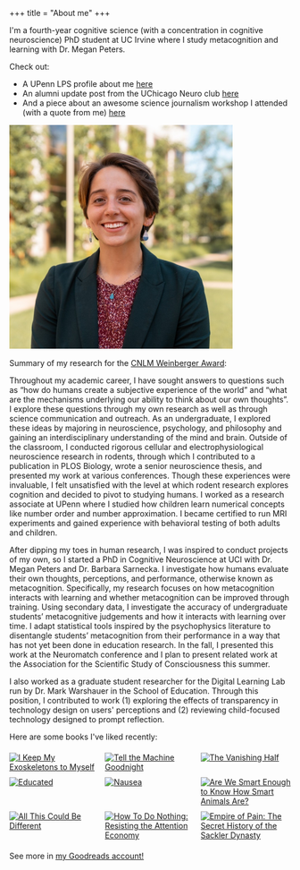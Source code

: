 +++
title = "About me"
+++

I'm a fourth-year cognitive science (with a concentration in cognitive neuroscience) PhD student at UC Irvine where I study metacognition and learning with Dr. Megan Peters. 

Check out:
- A UPenn LPS profile about me [here](https://www.lps.upenn.edu/non-degree-programs/postbacc-studies/stories/nora-ashley-bradford) 
- An alumni update post from the UChicago Neuro club [here](https://neuroclubuchicago.squarespace.com/blog/alumni-updates-nora-bradford-a95dp-m9r3c)
- And a piece about an awesome science journalism workshop I attended (with a quote from me) [here](https://www.ias.edu/news/why-write-story-ias-science-journalism-workshop-2023)

<img src="/img/about.jpg " alt="This is me" width = 400 style=float:right/>

Summary of my research for the [CNLM Weinberger Award](https://cnlm.uci.edu/awards/weinberger):

Throughout my academic career, I have sought answers to questions such as “how do humans create a subjective experience of the world” and “what are the mechanisms underlying our ability to think about our own thoughts”. I explore these questions through my own research as well as through science communication and outreach. As an undergraduate, I explored these ideas by majoring in neuroscience, psychology, and philosophy and gaining an interdisciplinary understanding of the mind and brain. Outside of the classroom, I conducted rigorous cellular and electrophysiological neuroscience research in rodents, through which I contributed to a publication in PLOS Biology, wrote a senior neuroscience thesis, and presented my work at various conferences. Though these experiences were invaluable, I felt unsatisfied with the level at which rodent research explores cognition and decided to pivot to studying humans. I worked as a research associate at UPenn where I studied how children learn numerical concepts like number order and number approximation. I became certified to run MRI experiments and gained experience with behavioral testing of both adults and children. 

After dipping my toes in human research, I was inspired to conduct projects of my own, so I started a PhD in Cognitive Neuroscience at UCI with Dr. Megan Peters and Dr. Barbara Sarnecka. I investigate how humans evaluate their own thoughts, perceptions, and performance, otherwise known as metacognition. Specifically, my research focuses on how metacognition interacts with learning and whether metacognition can be improved through training. Using secondary data, I investigate the accuracy of undergraduate students’ metacognitive judgements and how it interacts with learning over time. I adapt statistical tools inspired by the psychophysics literature to disentangle students’ metacognition from their performance in a way that has not yet been done in education research. In the fall, I presented this work at the Neuromatch conference and I plan to present related work at the Association for the Scientific Study of Consciousness this summer. 

I also worked as a graduate student researcher for the Digital Learning Lab run by Dr. Mark Warshauer in the School of Education. Through this position, I contributed to work (1) exploring the effects of transparency in technology design on users' perceptions and (2) reviewing child-focused technology designed to prompt reflection.

Here are some books I've liked recently:

<div class="gr_grid_container" style="display: grid; grid-template-columns: repeat(3, 1fr); gap: 10px; max-width: 800px; margin: 20px auto;">
        <div class="gr_grid_book_container">
            <a title="I Keep My Exoskeletons to Myself" rel="nofollow"
                href="https://www.goodreads.com/review/show/5935770641">
                <img alt="I Keep My Exoskeletons to Myself" border="0"
                    src="https://i.gr-assets.com/images/S/compressed.photo.goodreads.com/books/1648063139l/60679392._SX98_.jpg">
            </a>
        </div>
        <div class="gr_grid_book_container">
            <a title="Tell the Machine Goodnight" rel="nofollow"
                href="https://www.goodreads.com/review/show/5917287255">
                <img alt="Tell the Machine Goodnight" border="0"
                    src="https://i.gr-assets.com/images/S/compressed.photo.goodreads.com/books/1511899669l/36435424._SX98_.jpg">
            </a>
        </div>
        <div class="gr_grid_book_container">
            <a title="The Vanishing Half" rel="nofollow"
                href="https://www.goodreads.com/review/show/5882757978">
                <img alt="The Vanishing Half" border="0"
                    src="https://i.gr-assets.com/images/S/compressed.photo.goodreads.com/books/1577090827l/51791252._SX98_SY160_.jpg">
            </a>
        </div>
        <div class="gr_grid_book_container">
            <a title="Educated" rel="nofollow"
                href="https://www.goodreads.com/review/show/5874522615">
                <img alt="Educated" border="0"
                    src="https://i.gr-assets.com/images/S/compressed.photo.goodreads.com/books/1506026635l/35133922._SX98_.jpg">
            </a>
        </div>
        <div class="gr_grid_book_container">
            <a title="Nausea" rel="nofollow"
                href="https://www.goodreads.com/review/show/5864196443">
                <img alt="Nausea" border="0"
                    src="https://i.gr-assets.com/images/S/compressed.photo.goodreads.com/books/1377674928l/298275._SX98_.jpg">
            </a>
        </div>
        <div class="gr_grid_book_container">
            <a title="Are We Smart Enough to Know How Smart Animals Are?" rel="nofollow"
                href="https://www.goodreads.com/review/show/5846010759">
                <img alt="Are We Smart Enough to Know How Smart Animals Are?" border="0"
                    src="https://i.gr-assets.com/images/S/compressed.photo.goodreads.com/books/1490975607l/30231743._SX98_.jpg">
            </a>
        </div>
        <div class="gr_grid_book_container">
            <a title="All This Could Be Different" rel="nofollow"
                href="https://www.goodreads.com/review/show/5781957955">
                <img alt="All This Could Be Different" border="0"
                    src="https://i.gr-assets.com/images/S/compressed.photo.goodreads.com/books/1647803672l/59576064._SX98_.jpg">
            </a>
        </div>
        <div class="gr_grid_book_container">
            <a title="How To Do Nothing: Resisting the Attention Economy" rel="nofollow"
                href="https://www.goodreads.com/review/show/5736206890">
                <img alt="How To Do Nothing: Resisting the Attention Economy" border="0"
                    src="https://i.gr-assets.com/images/S/compressed.photo.goodreads.com/books/1565153396l/52543029._SX98_SY160_.jpg">
            </a>
        </div>
        <div class="gr_grid_book_container">
            <a title="Empire of Pain: The Secret History of the Sackler Dynasty" rel="nofollow"
                href="https://www.goodreads.com/review/show/5728623283">
                <img alt="Empire of Pain: The Secret History of the Sackler Dynasty" border="0"
                    src="https://i.gr-assets.com/images/S/compressed.photo.goodreads.com/books/1617849665l/57663428._SX98_.jpg">
            </a>
        </div>
    </div>

See more in [my Goodreads account!](https://www.goodreads.com/user/show/62873801-nora-bradford)